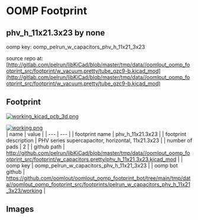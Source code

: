 # OOMP Footprint  
## phv_h_11x21.3x23  by none  
  
oomp key: oomp_pelrun_w_capacitors_phv_h_11x21_3x23  
  
source repo at: [http://gitlab.com/pelrun/libKiCad/blob/master/tmp/data//oomlout_oomp_footprint_src/footprint/w_vacuum.pretty/tube_gzc9-b.kicad_mod](http://gitlab.com/pelrun/libKiCad/blob/master/tmp/data//oomlout_oomp_footprint_src/footprint/w_vacuum.pretty/tube_gzc9-b.kicad_mod)  
## Footprint  
  
[![working_kicad_pcb_3d.png](working_kicad_pcb_3d_600.png)](working_kicad_pcb_3d.png)  
  
[![working.png](working_600.png)](working.png)  
| name | value | 
| --- | --- | 
| footprint name | phv_h_11x21.3x23 | 
| footprint description | PHV series supercapacitor, horizontal, 11x21.3x23 | 
| number of pads | 2 | 
| github path | http://github.com/pelrun/libKiCad/blob/master/tmp/data//oomlout_oomp_footprint_src/footprint/w_capacitors.pretty/phv_h_11x21.3x23.kicad_mod | 
| oomp key | oomp_pelrun_w_capacitors_phv_h_11x21_3x23 | 
| oomp bot github | https://github.com/oomlout/oomlout_oomp_footprint_bot/tree/main/tmp/data//oomlout_oomp_footprint_src/footprints/pelrun_w_capacitors_phv_h_11x21_3x23/working | 
## Images  

